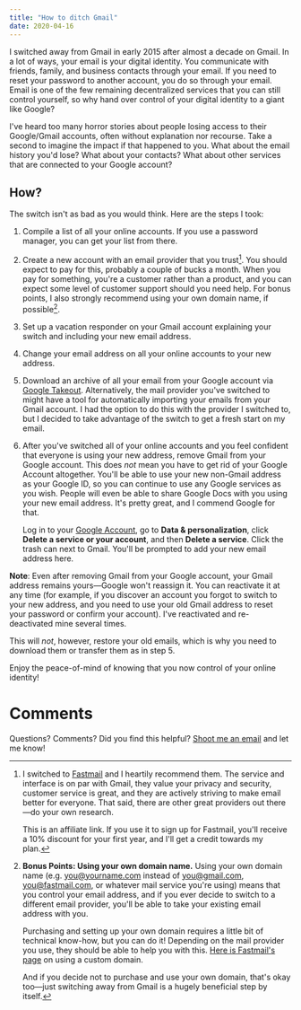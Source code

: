 ```yaml
---
title: "How to ditch Gmail"
date: 2020-04-16
---
```

I switched away from Gmail in early 2015 after almost a decade on Gmail. In a lot of ways, your email is your digital identity. You communicate with friends, family, and business contacts through your email. If you need to reset your password to another account, you do so through your email. Email is one of the few remaining decentralized services that you can still control yourself, so why hand over control of your digital identity to a giant like Google?

I've heard too many horror stories about people losing access to their Google/Gmail accounts, often without explanation nor recourse. Take a second to imagine the impact if that happened to you. What about the email history you'd lose? What about your contacts? What about other services that are connected to your Google account?

## How?
The switch isn't as bad as you would think. Here are the steps I took:

1. Compile a list of all your online accounts. If you use a password manager, you can get your list from there.
2. Create a new account with an email provider that you trust[^1]. You should expect to pay for this, probably a couple of bucks a month. When you pay for something, you're a customer rather than a product, and you can expect some level of customer support should you need help. For bonus points, I also strongly recommend using your own domain name, if possible[^2].
3. Set up a vacation responder on your Gmail account explaining your switch and including your new email address.
4. Change your email address on all your online accounts to your new address.
5. Download an archive of all your email from your Google account via [Google Takeout](https://takeout.google.com). Alternatively, the mail provider you've switched to might have a tool for automatically importing your emails from your Gmail account. I had the option to do this with the provider I switched to, but I decided to take advantage of the switch to get a fresh start on my email.
5. After you've switched all of your online accounts and you feel confident that everyone is using your new address, remove Gmail from your Google account. This does *not* mean you have to get rid of your Google Account altogether. You'll be able to use your new non-Gmail address as your Google ID, so you can continue to use any Google services as you wish. People will even be able to share Google Docs with you using your new email address. It's pretty great, and I commend Google for that. 

    Log in to your [Google Account](https://myaccount.google.com), go to **Data &amp; personalization**, click **Delete a service or your account**, and then **Delete a service**. Click the trash can next to Gmail. You'll be prompted to add your new email address here.

**Note**: Even after removing Gmail from your Google account, your Gmail address remains yours&mdash;Google won't reassign it. You can reactivate it at any time (for example, if you discover an account you forgot to switch to your new address, and you need to use your old Gmail address to reset your password or confirm your account). I've reactivated and re-deactivated mine several times.

This will *not*, however, restore your old emails, which is why you need to download them or transfer them as in step 5.

Enjoy the peace-of-mind of knowing that you now control of your online identity!

# Comments
Questions? Comments? Did you find this helpful? [Shoot me an email](mailto:jg@justus.ws) and let me know!


[^1]: I switched to [Fastmail](https://ref.fm/u13916757) and I heartily recommend them. The service and interface is on par with Gmail, they value your privacy and security, customer service is great, and they are actively striving to make email better for everyone. That said, there are other great providers out there&mdash;do your own research.

    This is an affiliate link. If you use it to sign up for Fastmail, you'll receive a 10% discount for your first year, and I'll get a credit towards my plan.

[^2]: **Bonus Points: Using your own domain name.** Using your own domain name (e.g. you@yourname.com instead of you@gmail.com, you@fastmail.com, or whatever mail service you're using) means that you control your email address, and if you ever decide to switch to a different email provider, you'll be able to take your existing email address with you.

    Purchasing and setting up your own domain requires a little bit of technical know-how, but you can do it! Depending on the mail provider you use, they should be able to help you with this. [Here is Fastmail's page](https://www.fastmail.com/help/receive/domains.html) on using a custom domain.

    And if you decide not to purchase and use your own domain, that's okay too&mdash;just switching away from Gmail is a hugely beneficial step by itself.
